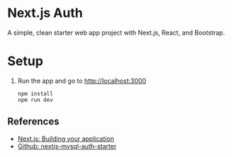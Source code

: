 # Next.js Auth

A simple, clean starter web app project with Next.js, React, and Bootstrap.

# Setup

1. Run the app and go to <http://localhost:3000>

   ```shell
   npm install
   npm run dev
   ```

## References

* [Next.js: Building your application](https://nextjs.org/docs/getting-started/installation)
* [Github: nextjs-mysql-auth-starter](https://github.com/vercel/nextjs-mysql-auth-starter)

